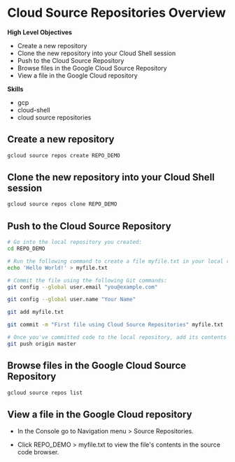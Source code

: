 # Cloud Source Repositories Overview


**High Level Objectives**
- Create a new repository
- Clone the new repository into your Cloud Shell session
- Push to the Cloud Source Repository
- Browse files in the Google Cloud Source Repository
- View a file in the Google Cloud repository




**Skills**
- gcp
- cloud-shell
- cloud source repositories




## Create a new repository

```bash
gcloud source repos create REPO_DEMO
```



## Clone the new repository into your Cloud Shell session

```bash
gcloud source repos clone REPO_DEMO
```

## Push to the Cloud Source Repository

```bash
# Go into the local repository you created:
cd REPO_DEMO

# Run the following command to create a file myfile.txt in your local repository:
echo 'Hello World!' > myfile.txt

# Commit the file using the following Git commands:
git config --global user.email "you@example.com"

git config --global user.name "Your Name"

git add myfile.txt

git commit -m "First file using Cloud Source Repositories" myfile.txt

# Once you've committed code to the local repository, add its contents to Cloud Source Repositories using the git push command:
git push origin master
```

## Browse files in the Google Cloud Source Repository

```bash
gcloud source repos list
```

## View a file in the Google Cloud repository

- In the Console go to Navigation menu > Source Repositories.

- Click REPO_DEMO > myfile.txt to view the file's contents in the source code browser.

